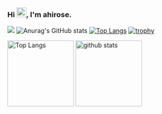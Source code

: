### Hi <img src="https://raw.githubusercontent.com/MartinHeinz/MartinHeinz/master/wave.gif" width="22px">, I'm ahirose.


<!--
**ahirose20/ahirose20** is a ✨ _special_ ✨ repository because its `README.md` (this file) appears on your GitHub profile.

Here are some ideas to get you started:

- 🔭 I’m currently working on ...
- 🌱 I’m currently learning ...
- 👯 I’m looking to collaborate on ...
- 🤔 I’m looking for help with ...
- 💬 Ask me about ...
- 📫 How to reach me: ...
- 😄 Pronouns: ...
- ⚡ Fun fact: ...
-->

![](https://github-profile-summary-cards.vercel.app/api/cards/profile-details?username=ahirose20=solarized_dark)
![Anurag's GitHub stats](https://github-readme-stats.vercel.app/api?username=ahirose20&show_icons=true&theme=tokyonight)
[![Top Langs](https://github-readme-stats.vercel.app/api/top-langs/?username=ahirose20&layout=compact&theme=tokyonight)](https://github.com/anuraghazra/github-readme-stats)
[![trophy](https://github-profile-trophy.vercel.app/?username=ahirose20&theme=tokyonight)](https://github.com/ryo-ma/github-profile-trophy)

<p align="left"> 
  <img alt="Top Langs" height="150px" src="https://github-readme-stats.vercel.app/api/top-langs/?username=ahirose20&layout=compact&theme=tokyonight)](https://github.com/anuraghazra/github-readme-stats" />
  <img alt="github stats" height="150px" src="https://github-readme-stats.vercel.app/api?username=ahirose20&show_icons=true&theme=tokyonight" />
</p>
